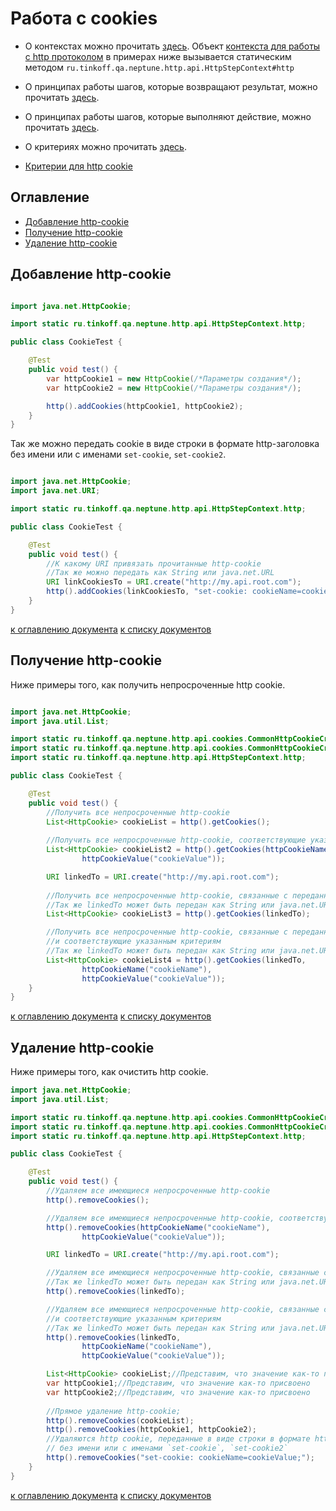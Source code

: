 # Работа с cookies

- О контекстах можно прочитать [здесь](./../../../core.api/doc/rus/STEPS.MD#Контекст). 
  Объект [контекста для работы с http протоколом](https://tinkoffcreditsystems.github.io/neptune/http.api/ru/tinkoff/qa/neptune/http/api/HttpStepContext.html)
  в примерах ниже вызывается статическим методом `ru.tinkoff.qa.neptune.http.api.HttpStepContext#http`

- О принципах работы шагов, которые возвращают результат, можно
прочитать [здесь](./../../../core.api/doc/rus/STEPS.MD#Шаги,-которые-возвращают-результат).

- О принципах работы шагов, которые выполняют действие, можно
прочитать [здесь](./../../../core.api/doc/rus/STEPS.MD#Шаги,-которые-выполняют-действие).

- О критериях можно прочитать [здесь](./../../../core.api/doc/rus/STEPS.MD#Критерии).

- [Критерии для http cookie](https://tinkoffcreditsystems.github.io/neptune/http.api/ru/tinkoff/qa/neptune/http/api/cookies/CommonHttpCookieCriteria.html)

## Оглавление
  * [Добавление http-cookie](#Добавление-http-cookie)
  * [Получение http-cookie](#Получение-http-cookiee)
  * [Удаление http-cookie](#Удаление-http-cookie)

## Добавление http-cookie

```java

import java.net.HttpCookie;

import static ru.tinkoff.qa.neptune.http.api.HttpStepContext.http;

public class CookieTest {

    @Test
    public void test() {
        var httpCookie1 = new HttpCookie(/*Параметры создания*/);
        var httpCookie2 = new HttpCookie(/*Параметры создания*/);

        http().addCookies(httpCookie1, httpCookie2);
    }
}
```

Так же можно передать cookie в виде строки в формате http-заголовка без имени или с именами `set-cookie`, `set-cookie2`.

```java

import java.net.HttpCookie;
import java.net.URI;

import static ru.tinkoff.qa.neptune.http.api.HttpStepContext.http;

public class CookieTest {

    @Test
    public void test() {
        //К какому URI привязать прочитанные http-cookie
        //Так же можно передать как String или java.net.URL
        URI linkCookiesTo = URI.create("http://my.api.root.com");
        http().addCookies(linkCookiesTo, "set-cookie: cookieName=cookieValue;");
    }
}
```

[к оглавлению документа](#Оглавление) [к списку документов](README.MD#Оглавление)

## Получение http-cookie

Ниже примеры того, как получить непросроченные http cookie.

```java

import java.net.HttpCookie;
import java.util.List;

import static ru.tinkoff.qa.neptune.http.api.cookies.CommonHttpCookieCriteria.httpCookieName;
import static ru.tinkoff.qa.neptune.http.api.cookies.CommonHttpCookieCriteria.httpCookieValue;
import static ru.tinkoff.qa.neptune.http.api.HttpStepContext.http;

public class CookieTest {

    @Test
    public void test() {
        //Получить все непросроченные http-cookie
        List<HttpCookie> cookieList = http().getCookies();
        
        //Получить все непросроченные http-cookie, соответствующие указанным критериям
        List<HttpCookie> cookieList2 = http().getCookies(httpCookieName("cookieName"),
                httpCookieValue("cookieValue"));

        URI linkedTo = URI.create("http://my.api.root.com");
        
        //Получить все непросроченные http-cookie, связанные с переданным URI
        //Так же linkedTo может быть передан как String или java.net.URL
        List<HttpCookie> cookieList3 = http().getCookies(linkedTo);

        //Получить все непросроченные http-cookie, связанные с переданным URI 
        //и соответствующие указанным критериям
        //Так же linkedTo может быть передан как String или java.net.URL
        List<HttpCookie> cookieList4 = http().getCookies(linkedTo,
                httpCookieName("cookieName"),
                httpCookieValue("cookieValue"));        
    }
}
```

[к оглавлению документа](#Оглавление) [к списку документов](README.MD#Оглавление)

## Удаление http-cookie

Ниже примеры того, как очистить http cookie.


```java
import java.net.HttpCookie;
import java.util.List;

import static ru.tinkoff.qa.neptune.http.api.cookies.CommonHttpCookieCriteria.httpCookieName;
import static ru.tinkoff.qa.neptune.http.api.cookies.CommonHttpCookieCriteria.httpCookieValue;
import static ru.tinkoff.qa.neptune.http.api.HttpStepContext.http;

public class CookieTest {

    @Test
    public void test() {
        //Удаляем все имеющиеся непросроченные http-cookie
        http().removeCookies();

        //Удаляем все имеющиеся непросроченные http-cookie, соответствующие указанным критериям
        http().removeCookies(httpCookieName("cookieName"),
                httpCookieValue("cookieValue"));

        URI linkedTo = URI.create("http://my.api.root.com");

        //Удаляем все имеющиеся непросроченные http-cookie, связанные с переданным URI
        //Так же linkedTo может быть передан как String или java.net.URL
        http().removeCookies(linkedTo);

        //Удаляем все имеющиеся непросроченные http-cookie, связанные с переданным URI
        //и соответствующие указанным критериям
        //Так же linkedTo может быть передан как String или java.net.URL
        http().removeCookies(linkedTo,
                httpCookieName("cookieName"),
                httpCookieValue("cookieValue"));

        List<HttpCookie> cookieList;//Представим, что значение как-то присвоено
        var httpCookie1;//Представим, что значение как-то присвоено
        var httpCookie2;//Представим, что значение как-то присвоено
        
        //Прямое удаление http-cookie;
        http().removeCookies(cookieList);
        http().removeCookies(httpCookie1, httpCookie2);
        //Удаляются http cookie, переданные в виде строки в формате http-заголовка 
        // без имени или с именами `set-cookie`, `set-cookie2`
        http().removeCookies("set-cookie: cookieName=cookieValue;");        
    }
}
```

[к оглавлению документа](#Оглавление) [к списку документов](README.MD#Оглавление)
